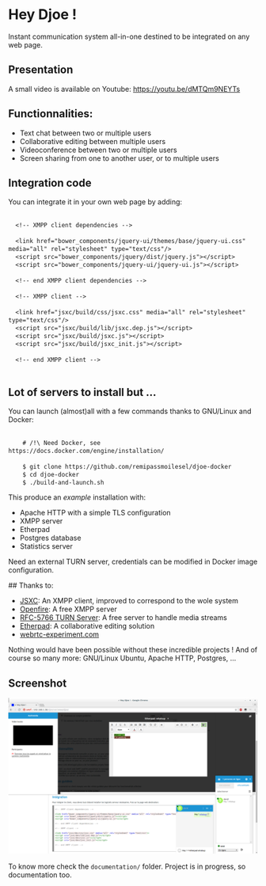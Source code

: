 # Hey Djoe !

Instant communication system all-in-one destined to be integrated on any web page.

## Presentation

A small video is available on Youtube: https://youtu.be/dMTQm9NEYTs

## Functionnalities:
* Text chat between two or multiple users
* Collaborative editing between multiple users
* Videoconference between two or multiple users
* Screen sharing from one to another user, or to multiple users

## Integration code

You can integrate it in your own web page by adding:

```

  <!-- XMPP client dependencies -->

  <link href="bower_components/jquery-ui/themes/base/jquery-ui.css" media="all" rel="stylesheet" type="text/css"/>
  <script src="bower_components/jquery/dist/jquery.js"></script>
  <script src="bower_components/jquery-ui/jquery-ui.js"></script>

  <!-- end XMPP client dependencies -->

  <!-- XMPP client -->

  <link href="jsxc/build/css/jsxc.css" media="all" rel="stylesheet" type="text/css"/>
  <script src="jsxc/build/lib/jsxc.dep.js"></script>
  <script src="jsxc/build/jsxc.js"></script>
  <script src="jsxc/build/jsxc_init.js"></script>

  <!-- end XMPP client -->
  
```
 
## Lot of servers to install but ... 

You can launch (almost)all with a few commands thanks to GNU/Linux and Docker:

```

    # /!\ Need Docker, see https://docs.docker.com/engine/installation/
    
    $ git clone https://github.com/remipassmoilesel/djoe-docker
    $ cd djoe-docker
    $ ./build-and-launch.sh

```

This produce an *example* installation with:

* Apache HTTP with a simple TLS configuration
* XMPP server
* Etherpad 
* Postgres database
* Statistics server

Need an external TURN server, credentials can be modified in Docker image configuration.

## Thanks to:

* [JSXC](https://www.jsxc.org/): An XMPP client, improved to correspond to the wole system
* [Openfire](https://www.igniterealtime.org/projects/openfire/): A free XMPP server
* [RFC-5766 TURN Server](https://github.com/coturn/rfc5766-turn-server): A free server to handle media streams
* [Etherpad](http://etherpad.org/): A collaborative editing solution
* [webrtc-experiment.com](https://www.webrtc-experiment.com/)

Nothing would have been possible without these incredible projects !
And of course so many more: GNU/Linux Ubuntu, Apache HTTP, Postgres, ... 

## Screenshot

![Screenshot](var/www/djoe/images/screenshot_1.png)

To know more check the `documentation/` folder. Project is in progress, so documentation too.

